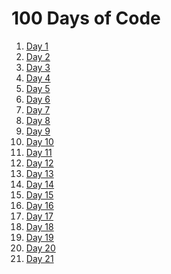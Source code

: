 # 100 Days of Code
1. [Day 1](Day%20001%20-%20Beginner%20-%20Working%20with%20Variables%20in%20Python%20to%20Manage%20Data)
2. [Day 2](Day%20002%20-%20Beginner%20-%20Understanding%20Data%20Types%20and%20How%20to%20Manipulate%20Strings)
3. [Day 3](Day%20003%20-%20Beginner%20-%20Control%20Flow%20and%20Logical%20Operators)
4. [Day 4](Day%20004%20-%20Beginner%20-%20Randomisation%20and%20Python%20Lists)
5. [Day 5](Day%20005%20-%20Beginner%20-%20Python%20Loops)
6. [Day 6](Day%20006%20-%20Beginner%20-%20Python%20Functions%20%26%20Karel)
7. [Day 7](Day%20007%20-%20Beginner%20-%20Hangman)
8. [Day 8](Day%20008%20-%20Beginner%20-%20Function%20Parameters%20%26%20Caesar%20Cipher)
9. [Day 9](Day%20009%20-%20Beginner%20-%20Dictionaries%2C%20Nesting%20and%20the%20Secret%20Auction)
10. [Day 10](Day%20010%20-%20Beginner%20-%20Functions%20with%20Outputs)
11. [Day 11](Day%20011%20-%20Beginner%20-%20The%20Blackjack%20Capstone%20Project)
12. [Day 12](Day%20012%20%20-%20Beginner%20-%20Scope%20%26%20Number%20Guessing%20Game)
13. [Day 13](Day%20013%20-%20Beginner%20-%20Debugging%20How%20to%20Find%20and%20Fix%20Errors%20in%20your%20Code)
14. [Day 14](Day%20014%20-%20Beginner%20-%20Higher%20Lower%20Game%20Project)
15. [Day 15](Day%20015%20-%20Intermediate%20-%20Local%20Development%20Environment%20Setup%20%26%20the%20Coffee%20Machine)
16. [Day 16](Day%20016%20%20-%20Intermediate%20-%20Object%20Oriented%20Programming%20(OOP))
17. [Day 17](Day%2017%20-%20Intermediate%20-%20The%20Quiz%20Project%20%26%20the%20Benefits%20of%20OOP)
18. [Day 18](Day%20018%20-%20Intermediate%20-%20Turtle%20%26%20the%20Graphical%20User%20Interface%20(GUI))
19. [Day 19](Day%20019%20-%20Intermediate%20-%20Instances%2C%20State%20and%20Higher%20Order%20Functions)
20. [Day 20](https://github.com/MdGhulamAzadAnsari/Snake-Game)
21. [Day 21](https://github.com/MdGhulamAzadAnsari/Snake-Game)